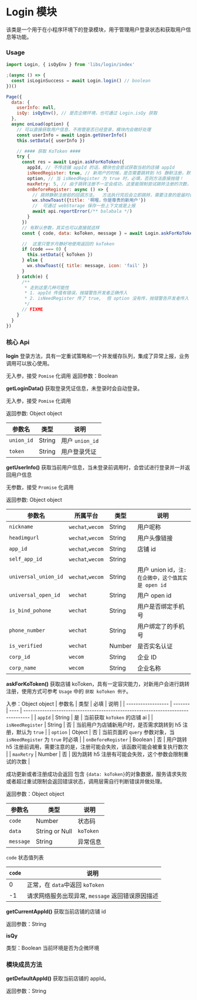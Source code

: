 # Login 模块
该类是一个用于在小程序环境下的登录模块，用于管理用户登录状态和获取用户信息等功能。

### Usage

```js
import Login, { isQyEnv } from 'libs/login/index'

;(async () => {
  const isLoginSuccess = await Login.login() // boolean
})()

Page({
  data: { 
    userInfo: null, 
    isQy: isQyEnv(), // 是否企微环境，也可通过 Login.isQy 获取
  },
  async onLoad(option) {
    // 可以直接获取用户信息，不用管是否已经登录，模块内会做好处理
    const userInfo = await Login.getUserInfo()
    this.setData({ userInfo })

    // #### 获取 KoToken ####
    try {
      const res = await Login.askForKoToken({
        appId, // 不传店铺 appId 的话，模块也会尝试获取当前的店铺 appId
        isNeedRegister: true, // 新用户的时候，是否需要跳转到 h5 静默注册，默认为 true
        option, // 当 isNeedRegister 为 true 时，必填，否则方法直接抛错！
        maxRetry: 5, // 由于跳转注册不一定会成功，这里能限制尝试跳转注册的次数， 默认为 5
        onBeforeRegister: async () => {
          // 跳转静默注册前的回调方法，  方法执行完后会立即跳转，需要注意的是届时调用侧的页面的后续逻辑会被中断。
          wx.showToast({title: '啊喔，你是尊贵的新用户'})
          //  可通过 webStorage 保存一些上下文或是上报
          await api.reportError(/** balabala */)
        }
      }) 
      // 有默认参数，其实也可以直接就这样
      const { code, data: koToken, message } = await Login.askForKoToken({ option })

      //  这里只管岁月静好地使用返回的 koToken
      if (code === 0) {
        this.setData({ koToken })
      } else {
        wx.showToast({ title: message, icon: 'fail' })
      }
    } catch(e) {
      /**
       * 走到这里几种可能性
       * 1. appId 传值有错误，抛锚警告开发者正确传入
       * 2. isNeedRegister 传了 true,  但 option 没有传，抛错警告开发者传入
       */
      // FIXME
    }
  }
})
```

###  核心 Api

**login** 
登录方法，具有一定重试策略和一个并发缓存队列，集成了异常上报，业务调用可以放心使用。

无入参，接受 `Pomise` 化调用
返回参数：Boolean

**getLoginData()**
获取登录凭证信息，未登录时会自动登录。

无入参，接受 `Pomise` 化调用

返回参数: Object object

| 参数名     | 类型   | 说明            |
| ---------- | ------ | --------------- |
| `union_id` | String | 用户 `union_id` |
| `token`    | String | 用户登录凭证    | 

**getUserInfo()**
获取当前用户信息，当未登录前调用时，会尝试进行登录并一并返回用户信息

无参数，接受 `Promise` 化调用

返回参数: Object object

| 参数名               | 所属平台         | 类型   | 说明                                                |
| -------------------- | ---------------- | ------ | --------------------------------------------------- |
| `nickname`           | `wechat`,`wecom` | String | 用户呢称                                            |
| `headimgurl`         | `wechat`,`wecom` | String | 用户头像链接                                        |
| `app_id`             | `wechat`,`wecom` | String | 店铺 id                                             |
| `self_app_id`        | `wechat`,`wecom` | String |                                                     |
| `universal_union_id` | `wechat`,`wecom` | String | 用户 union id，`注: 在企微中，这个值其实是 open id` |
| `universal_open_id`  | `wechat`         | String | 用户 open id                                        |
| `is_bind_pohone`     | `wechat`         | String | 用户是否绑定手机号                                  |
| `phone_number`       | `wechat`         | String | 用户绑定了的手机号                                  |
| `is_verified`        | `wechat`         | Number | 是否实名认证                                        |
| `corp_id`            | `wecom`          | String | 企业 ID                                             |
| `corp_name`          | `wecom`          | String | 企业名称                                            |

**askForKoToken()**
获取店铺 koToken，具有一定容灾能力，对新用户会进行跳转注册，使用方式可参考 `Usage` 中的 `获取 koToken 例子`。


 入参：Object object
| 参数名             | 类型    | 必填 | 说明                                                                             |
| ------------------ | ------- | ---- | -------------------------------------------------------------------------------- |
| `appId`            | String  | 是   | 当前获取 `koToken` 的店铺 ai                                                     |
| `isNeedRegister`   | String  | 否   | 当前用户为店铺新用户时，是否需求跳转到 h5 注册，默认为 `true`                    |
| `option`           | Object  | 否   | 当前页面的 `query` 参数对象，当 `isNeedRegister` 为 `true` 时必填                |
| `onBeforeRegister` | Boolean | 否   | 用户跳转 h5 注册前调用，需要注意的是，注册可能会失败，该函数可能会被重复执行数次 |
| `maxRetry`         | Number  | 否   | 因为跳转 h5 注册有可能会失败，这个参数会限制重试的次数                           |

成功更新或者注册成功会返回 包含 `{data: koToken}`的对象数据，服务请求失败或者超过重试限制会返回错误状态，调用层需自行判断错误并做处理。

返回参数：Object object

| 参数名    | 类型           | 说明      |
| --------- | -------------- | --------- |
| `code`    | Number         | 状态码    |
| `data`    | String or Null | `koToken` |
| `message` | String         | 异常信息  |

 `code` 状态值列表

| `code` | 说明                                             |
| ------ | ------------------------------------------------ |
| 0      | 正常，在 `data`中返回 `koToken`                  |
| -1     | 请求网络服务出现异常, `message` 返回错误原因描述 |

**getCurrentAppId()**
获取当前店铺的店铺 id

 返回参数：String

**isQy**

类型：Boolean
当前环境是否为企微环境

  
###  模块成员方法

**getDefaultAppId()**
获取当前店铺的 appId。

返回参数：String